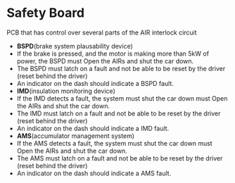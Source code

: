 # Safety Board
PCB that has control over several parts of the AIR interlock circuit
* **BSPD**(brake system plausability device)
 * If the brake is pressed, and the motor is making more than 5kW of power, the BSPD must Open the AIRs and shut the car down.
  * The BSPD must latch on a fault and not be able to be reset by the driver  (reset behind the driver)
  * An indicator on the dash should indicate a BSPD fault.
* **IMD**(insulation monitoring device)
 * If the IMD detects a fault, the system must shut the car down must Open the AIRs and shut the car down.
 * The IMD must latch on a fault and not be able to be reset by the driver (reset behind the driver)
 * An indicator on the dash should indicate a IMD fault.
* **AMS**(accumulator management system)
 * If the AMS detects a fault, the system must shut the car down must Open the AIRs and shut the car down.
 * The AMS must latch on a fault and not be able to be reset by the driver (reset behind the driver)
 * An indicator on the dash should indicate a AMS fault.
                
